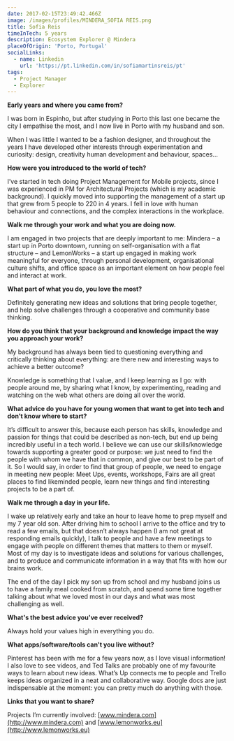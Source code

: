 ```yaml
---
date: 2017-02-15T23:49:42.466Z
image: /images/profiles/MINDERA_SOFIA REIS.png
title: Sofia Reis
timeInTech: 5 years
description: Ecosystem Explorer @ Mindera
placeOfOrigin: 'Porto, Portugal'
socialLinks:
  - name: Linkedin
    url: 'https://pt.linkedin.com/in/sofiamartinsreis/pt'
tags:
  - Project Manager
  - Explorer
---
```


**Early years and where you came from?**

I was born in Espinho, but after studying in Porto this last one became the city I empathise the most, and I now live in Porto with my husband and son.

When I was little I wanted to be a fashion designer, and throughout the years I have developed other interests through experimentation and curiosity: design, creativity human development and behaviour, spaces...

**How were you introduced to the world of tech?**

I’ve started in tech doing Project Management for Mobile projects, since I was experienced in PM for Architectural Projects (which is my academic background). I quickly moved into supporting the management of a start up that grew from 5 people to 220 in 4 years. I fell in love with human behaviour and connections, and the complex interactions in the workplace.

**Walk me through your work and what you are doing now.**

I am engaged in two projects that are deeply important to me: Mindera – a start up in Porto downtown, running on self-organisation with a flat structure – and LemonWorks – a start up engaged in making work meaningful for everyone, through personal development, organisational culture shifts, and office space as an important element on how people feel and interact at work.

**What part of what you do, you love the most?**

Definitely generating new ideas and solutions that bring people together, and help solve challenges through a cooperative and community base thinking.

**How do you think that your background and knowledge impact the way you approach your work?**

My background has always been tied to questioning everything and critically thinking about everything: are there new and interesting ways to achieve a better outcome?

Knowledge is something that I value, and I keep learning as I go: with people around me, by sharing what I know, by experimenting, reading and watching on the web what others are doing all over the world.

**What advice do you have for young women that want to get into tech and don’t know where to start?**

It’s difficult to answer this, because each person has skills, knowledge and passion for things that could be described as non-tech, but end up being incredibly useful in a tech world. I believe we can use our skills/knowledge towards supporting a greater good or purpose: we just need to find the people with whom we have that in common, and give our best to be part of it. So I would say, in order to find that group of people, we need to engage in meeting new people: Meet Ups, events, workshops, Fairs are all great places to find likeminded people, learn new things and find interesting projects to be a part of.

**Walk me through a day in your life.**

I wake up relatively early and take an hour to leave home to prep myself and my 7 year old son. After driving him to school I arrive to the office and try to read a few emails, but that doesn’t always happen (I am not great at responding emails quickly), I talk to people and have a few meetings to engage with people on different themes that matters to them or myself. Most of my day is to investigate ideas and solutions for various challenges, and to produce and communicate information in a way that fits with how our brains work.

The end of the day I pick my son up from school and my husband joins us to have a family meal cooked from scratch, and spend some time together talking about what we loved most in our days and what was most challenging as well.

**What's the best advice you've ever received?**

Always hold your values high in everything you do.

**What apps/software/tools can't you live without?**

Pinterest has been with me for a few years now, as I love visual information! I also love to see videos, and Ted Talks are probably one of my favourite ways to learn about new ideas. What’s Up connects me to people and Trello keeps ideas organized in a neat and collaborative way. Google docs are just indispensable at the moment: you can pretty much do anything with those.

**Links that you want to share?**

Projects I’m currently involved: [www.mindera.com](http://www.mindera.com) and [www.lemonworks.eu](http://www.lemonworks.eu)